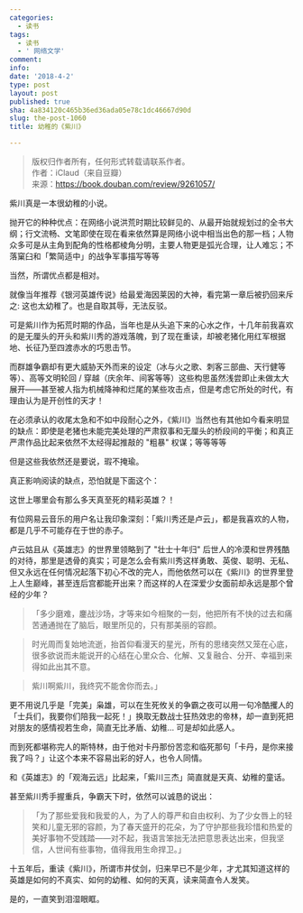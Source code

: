 ```yaml
---
categories:
  - 读书
tags:
  - 读书
  - ' 网络文学'
comment: 
info: 
date: '2018-4-2'
type: post
layout: post
published: true
sha: 4a834120c465b36ed36ada05e78c1dc46667d90d
slug: the-post-1060
title: 幼稚的《紫川》

---
```

> 版权归作者所有，任何形式转载请联系作者。  
作者：iClaud（来自豆瓣）  
来源：https://book.douban.com/review/9261057/


紫川真是一本很幼稚的小说。

抛开它的种种优点：在网络小说洪荒时期比较鲜见的、从最开始就规划过的全书大纲；行文流畅、文笔即使在现在看来依然算是网络小说中相当出色的那一档；人物众多可是从主角到配角的性格都棱角分明，主要人物更是弧光合理，让人难忘；不落窠臼和「繁简适中」的战争军事描写等等

当然，所谓优点都是相对。

就像当年推荐《银河英雄传说》给最爱海因莱因的大神，看完第一章后被扔回来斥之: 这也太幼稚了。也是自取其辱，无法反驳。

可是紫川作为拓荒时期的作品，当年也是从头追下来的心水之作，十几年前我喜欢的是无厘头的开头和紫川秀的游戏落魄，到了现在重读，却被老猪化用红军根据地、长征乃至四渡赤水的巧思击节。

而群雄争霸却有更大威胁天外而来的设定（冰与火之歌、刺客三部曲、天行健等等）、高等文明轮回 / 穿越（庆余年、间客等等）这些构思虽然浅尝即止未做太大展开——甚至被人指为机械降神和烂尾的某些攻击点，但是考虑它所处的时代，有理由认为是开创性的天才！

在必须承认的收尾太急和不如中段耐心之外，《紫川》当然也有其他如今看来明显的缺点：即使是老猪也未能完美处理的严肃叙事和无厘头的桥段间的平衡；和真正严肃作品比起来依然不太经得起推敲的 "粗暴" 权谋；等等等等

但是这些我依然还是要说，瑕不掩瑜。

真正影响阅读的缺点，恐怕就是下面这个：

这世上哪里会有那么多天真至死的精彩英雄？！

有位网易云音乐的用户名让我印象深刻：「紫川秀还是卢云」，都是我喜欢的人物，都是几乎不可能存在于世的赤子。

卢云姑且从《英雄志》的世界里领略到了 "壮士十年归" 后世人的冷漠和世界残酷的对待，那里是透骨的真实；可是怎么会有紫川秀这样勇敢、英俊、聪明、无私、但又永远在任何情况起落下初心不改的完人，而他依然可以在《紫川》的世界里登上人生巅峰，甚至连后宫都能开出来？而这样的人在深爱少女面前却永远是那个曾经的少年？

> 「多少磨难，鏖战沙场，才等来如今相聚的一刻，他把所有不快的过去和痛苦通通抛在了脑后，眼里所见的，只有那美丽的容颜。

> 时光周而复始地流逝，抬首仰看漫天的星光，所有的思绪突然又笼在心底，很多欲说而未能说开的心结在心里众合、化解、又复融合、分开、幸福到来得如此出其不意。

> 紫川啊紫川，我终究不能舍你而去。」

更不用说几乎是「完美」枭雄，可以在生死攸关的争霸之夜可以用一句冷酷攫人的「士兵们，我要你们陪我一起死！」换取无数战士狂热效忠的帝林，却一直到死把对朋友的感情视若生命，简直无比矛盾、幼稚… 可是却如此感人。

而到死都堪称完人的斯特林，由于他对卡丹那份苦恋和临死那句「卡丹，是你来接我了吗？」让这个本来不容易出彩的好人，也令人同情。

和《英雄志》的「观海云远」比起来，「紫川三杰」简直就是天真、幼稚的童话。

甚至紫川秀手握重兵，争霸天下时，依然可以诚恳的说出：

> 「为了那些爱我和我爱的人，为了人的尊严和自由权利、为了少女唇上的轻笑和儿童无邪的容颜，为了春天盛开的花朵，为了守护那些我珍惜和热爱的美好事物不受践踏——对不起，我语言笨拙无法把意思表达出来，但我坚信，人世间有些事物，值得我用生命捍卫。」

十五年后，重读《紫川》，所谓市井仗剑，归来早已不是少年，才尤其知道这样的英雄是如何的不真实、如何的幼稚、如何的天真，读来简直令人发笑。

是的，一直笑到泪湿眼眶。